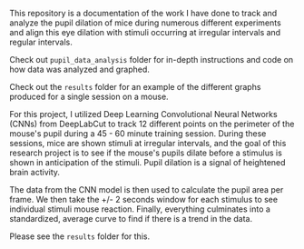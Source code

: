 This repository is a documentation of the work I have done to track and analyze the pupil dilation of mice during numerous different experiments and align this eye dilation with stimuli occurring at irregular intervals and regular intervals.

Check out ``pupil_data_analysis`` folder for in-depth instructions and code on how data was analyzed and graphed.

Check out the ``results`` folder for an example of the different graphs produced for a single session on a mouse.

For this project, I utilized Deep Learning Convolutional Neural Networks (CNNs) from DeepLabCut to track 12 different points on the perimeter of the mouse's pupil during a 45 - 60 minute training session. During these sessions, mice are shown stimuli at irregular intervals, and the goal of this research project is to see if the mouse's pupils dilate before a stimulus is shown in anticipation of the stimuli. Pupil dilation is a signal of heightened brain activity.

The data from the CNN model is then used to calculate the pupil area per frame. We then take the +/- 2 seconds window for each stimulus to see individual stimuli mouse reaction. Finally, everything culminates into a standardized, average curve to find if there is a trend in the data.

Please see the ``results`` folder for this.

